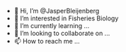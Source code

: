 - 👋 Hi, I’m @JasperBleijenberg
- 👀 I’m interested in Fisheries Biology
- 🌱 I’m currently learning ...
- 💞️ I’m looking to collaborate on ...
- 📫 How to reach me ...

<!---
JasperBleijenberg/JasperBleijenberg is a ✨ special ✨ repository because its `README.md` (this file) appears on your GitHub profile.
You can click the Preview link to take a look at your changes.
--->
